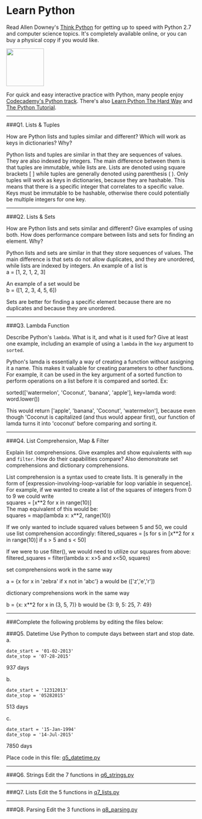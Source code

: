 # Learn Python

Read Allen Downey's [Think Python](http://www.greenteapress.com/thinkpython/) for getting up to speed with Python 2.7 and computer science topics. It's completely available online, or you can buy a physical copy if you would like.

<a href="http://www.greenteapress.com/thinkpython/"><img src="img/think_python.png" style="width: 100px;" target="_blank"></a>

For quick and easy interactive practice with Python, many people enjoy [Codecademy's Python track](http://www.codecademy.com/en/tracks/python). There's also [Learn Python The Hard Way](http://learnpythonthehardway.org/book/) and [The Python Tutorial](https://docs.python.org/2/tutorial/).

---

###Q1. Lists &amp; Tuples

How are Python lists and tuples similar and different? Which will work as keys in dictionaries? Why?

Python lists and tuples are similar in that they are sequences of values. They are also indexed by integers. The main   difference between them is that tuples are immutable, while lists are. Lists are denoted using square brackets [ ] while tuples are generally denoted using parenthesis ( ). Only tuples will work as keys in dictionaries, because they are hashable. This means that there is a specific integer that correlates to a specific value. Keys must be immutable to be hashable, otherwise there could potentially be multiple integers for one key. 

---

###Q2. Lists &amp; Sets

How are Python lists and sets similar and different? Give examples of using both. How does performance compare between lists and sets for finding an element. Why?

Python lists and sets are similar in that they store sequences of values. The main difference is that sets do not allow duplicates, and they are unordered, while lists are indexed by integers. An example of a list is  
a = [1, 2, 1, 2, 3]  

An example of a set would be  
b = ([1, 2, 3, 4, 5, 6])  

Sets are better for finding a specific element because there are no duplicates and because they are unordered.

---

###Q3. Lambda Function

Describe Python's `lambda`. What is it, and what is it used for? Give at least one example, including an example of using a `lambda` in the `key` argument to `sorted`.

Python's lamda is essentially a way of creating a function without assigning it a name. This makes it valuable for creating parameters to other functions. For example, it can be used in the key argument of a sorted function to perform operations on a list before it is compared and sorted. Ex:  
  
sorted(['watermelon', 'Coconut', 'banana', 'apple'], key=lamda word: word.lower())  

This would return ['apple', 'banana', 'Coconut', 'watermelon'], because even though 'Coconut is capitalized (and thus would appear first), our function of lamda turns it into 'coconut' before comparing and sorting it.

---

###Q4. List Comprehension, Map &amp; Filter

Explain list comprehensions. Give examples and show equivalents with `map` and `filter`. How do their capabilities compare? Also demonstrate set comprehensions and dictionary comprehensions.

List comprehension is a syntax used to create lists. It is generally in the form of [expression-involving-loop-variable for loop variable in sequence]. For example, if we wanted to create a list of the squares of integers from 0 to 9 we could write  
squares = [x\*\*2 for x in range(10)]  
The map equivalent of this would be:    
squares = map(lambda x: x\*\*2, range(10))

If we only wanted to include squared values between 5 and 50, we could use list comprehension accordingly:
filtered_squares = [s for s in [x\*\*2 for x in range(10)] if s > 5 and s < 50]

If we were to use filter(), we would need to utilize our squares from above:
filtered_squares = filter(lambda x: x>5 and x<50, squares)

set comprehensions work in the same way

a = {x for x in 'zebra' if x not in 'abc'}
a would be (['z','e','r'])

dictionary comprehensions work in the same way  

b = {x: x\*\*2 for x in (3, 5, 7)}
b would be {3: 9, 5: 25, 7: 49} 



---

###Complete the following problems by editing the files below:

###Q5. Datetime
Use Python to compute days between start and stop date.   
a.  

```
date_start = '01-02-2013'    
date_stop = '07-28-2015'
```

937 days

b.  
```
date_start = '12312013'  
date_stop = '05282015'  
```

513 days

c.  
```
date_start = '15-Jan-1994'      
date_stop = '14-Jul-2015'  
```

7850 days

Place code in this file: [q5_datetime.py](python/q5_datetime.py)

---

###Q6. Strings
Edit the 7 functions in [q6_strings.py](python/q6_strings.py)

---

###Q7. Lists
Edit the 5 functions in [q7_lists.py](python/q7_lists.py)

---

###Q8. Parsing
Edit the 3 functions in [q8_parsing.py](python/q8_parsing.py)





